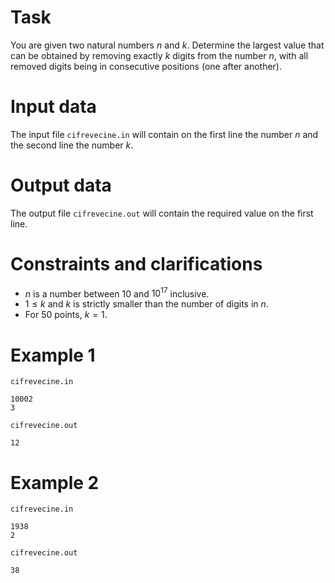 
# Task

You are given two natural numbers $n$ and $k$. Determine the largest value that can be obtained by removing exactly $k$ digits from the number $n$, with all removed digits being in consecutive positions (one after another).

# Input data

The input file `cifrevecine.in` will contain on the first line the number $n$ and the second line the number $k$.

# Output data

The output file `cifrevecine.out` will contain the required value on the first line.

# Constraints and clarifications

* $n$ is a number between $10$ and $10^{17}$ inclusive.
* $1 \leq k$ and $k$ is strictly smaller than the number of digits in $n$.
* For $50$ points, $k = 1$.

# Example 1

`cifrevecine.in`
```
10002
3
```

`cifrevecine.out`
```
12
```

# Example 2

`cifrevecine.in`
```
1938
2
```

`cifrevecine.out`
```
38
```
